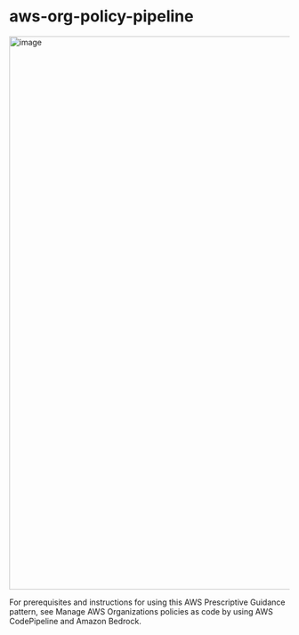 # aws-org-policy-pipeline

<img width="1158" height="994" alt="image" src="https://github.com/user-attachments/assets/f707bbe4-0ea7-4790-8cf1-1339d3f765a7" />

For prerequisites and instructions for using this AWS Prescriptive Guidance pattern, see Manage AWS Organizations policies as code by using AWS CodePipeline and Amazon Bedrock.
